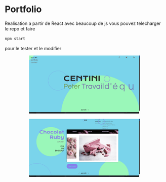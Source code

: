 # Portfolio
Realisation a partir de React avec beaucoup de js vous pouvez telecharger le repo et faire 
```bash
npm start
```

pour le tester et le modifier 

<p align="center">
<img src="https://github.com/peter-centini/Portfolio/blob/main/screen-1.png" width="350" title="portfolio img"></p>

<p align="center">
<img src="https://github.com/peter-centini/Portfolio/blob/main/screen-2.png" width="350" title="portfolio img"></p>
